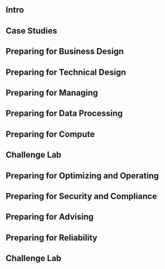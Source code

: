 ## Intro


## Case Studies


## Preparing for Business Design


## Preparing for Technical Design


## Preparing for Managing


## Preparing for Data Processing


## Preparing for Compute


## Challenge Lab


## Preparing for Optimizing and Operating


## Preparing for Security and Compliance


## Preparing for Advising


## Preparing for Reliability


## Challenge Lab


